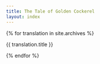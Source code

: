 ```yaml
---
title: The Tale of Golden Cockerel
layout: index
---
```


{% for translation in site.archives %}

<p>{{ translation.title }}</p>

{% endfor %}
